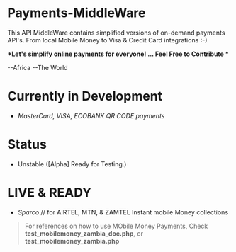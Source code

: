 # Payments-MiddleWare
This API MiddleWare contains simplified versions of on-demand payments API's. From local Mobile Money to Visa &amp; Credit Card integrations :-)

__*Let's simplify online payments for everyone! ... Feel Free to Contribute *__

--Africa
--The World

# Currently in Development
 - *MasterCard, VISA, ECOBANK QR CODE payments*
# Status
 - Unstable ([Alpha] Ready for Testing.)

# LIVE & READY
 - *Sparco* // for AIRTEL, MTN, & ZAMTEL  Instant mobile Money collections
 > For references on how to use MObile Money Payments, Check **test_mobilemoney_zambia_doc.php**, or **test_mobilemoney_zambia.php** 